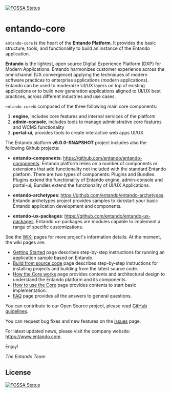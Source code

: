 [![FOSSA Status](https://app.fossa.io/api/projects/git%2Bgithub.com%2Fentando%2Fentando-core.svg?type=shield)](https://app.fossa.io/projects/git%2Bgithub.com%2Fentando%2Fentando-core?ref=badge_shield)

entando-core
============

```entando-core``` is the heart of the **Entando Platform**. 
It provides the basic structure, tools, and functionality to build an instance of the Entando application.

**Entando** is the lightest, open source Digital Experience Platform (DXP) for Modern Applications. Entando harmonizes customer experience across the omnichannel (UX convergence) applying the techniques of modern software practices to enterprise applications (modern applications). Entando can be used to modernize UI/UX layers on top of existing applications or to build new generation applications aligned to UI/UX best practices, across different industries and use cases.

```entando-core```is composed of the three following main core components:

1. **engine**, includes core features and internal services of the platform
2. **admin-console**, includes tools to manage administrative core features and WCMS functionality
3. **portal-ui**, provides tools to create interactive web apps UI/UX

The Entando platform **v6.0.0-SNAPSHOT** project includes also the following Github projects:

* **entando-components**: https://github.com/entando/entando-components. Entando platform relies on a number of components or extensions that add functionality not included with the standard Entando platform. There are two types of components: Plugins and Bundles. Plugins extend the functionality of Entando engine, admin-console and portal-ui; Bundles extend the functionality of UI/UX Applications.

* **entando-archetypes**: https://github.com/entando/entando-archetypes. Entando archetypes project provides samples to kickstart your basic Entando application development and components.

* **entando-ux-packages**: https://github.com/entando/entando-ux-packages. Entando ux-packages are modules capable to implement a range of specific customizations.

See the [WIKI](https://github.com/entando/entando-core/wiki) pages for more project's information details. At the moment, the wiki pages are:

* [Getting Started](https://github.com/entando/entando-core/wiki/Getting-Started) page describes step-by-step instructions for running an application sample based on Entando.
* [Build from source code](https://github.com/entando/entando-core/wiki/Build-from-source-code) page describes step-by-step instructions   for installing projects and building from the latest source code.
* [How the Core works](https://github.com/entando/entando-core/wiki/How-the-Core-Works) page provides contents and architectural design to understand the Entando platform and its components.
* [How to use the Core](https://github.com/entando/entando-core/wiki/How-to-use-the-Core) page provides contents to start basic implementation.
* [FAQ](https://github.com/entando/entando-core/wiki/Faq) page provides all the answers to general questions.

You can contribute to our Open Source project, please read [GitHub guidelines](https://guides.github.com/activities/contributing-to-open-source/#contributing).

You can request bug fixes and new features on the [issues](https://github.com/entando/entando-core/issues) page.

For latest updated news, please visit the company website: https://www.entando.com.

Enjoy!

*The Entando Team*


## License
[![FOSSA Status](https://app.fossa.io/api/projects/git%2Bgithub.com%2Fentando%2Fentando-core.svg?type=large)](https://app.fossa.io/projects/git%2Bgithub.com%2Fentando%2Fentando-core?ref=badge_large)
